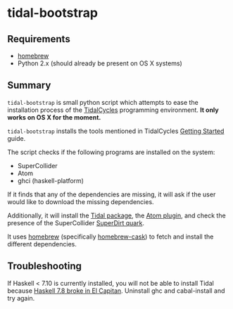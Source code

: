 tidal-bootstrap
===============

Requirements
------------

* [homebrew](http://brew.sh/)
* Python 2.x (should already be present on OS X systems)

Summary
-------

`tidal-bootstrap` is small python script which attempts to ease the installation process of the [TidalCycles](http://tidalcycles.org/) programming environment. **It only works on OS X for the moment.**

`tidal-bootstrap` installs the tools mentioned in TidalCycles [Getting Started](http://tidalcycles.org/getting_started.html) guide.

The script checks if the following programs are installed on the system:

* SuperCollider
* Atom
* ghci (haskell-platform)

If it finds that any of the dependencies are missing, it will ask if the user would like to download the missing dependencies.

Additionally, it will install the [Tidal package](https://hackage.haskell.org/package/tidal), the [Atom plugin](https://atom.io/users/tidalcycles), and check the presence of the SuperCollider [SuperDirt quark](https://github.com/musikinformatik/SuperDirt).

It uses [homebrew](http://brew.sh/) (specifically [homebrew-cask](https://github.com/caskroom/homebrew-cask)) to fetch and install the different dependencies.

Troubleshooting
---------------

If Haskell < 7.10 is currently installed, you will not be able to install Tidal because [Haskell 7.8 broke in El Capitan](https://ghc.haskell.org/trac/ghc/blog/weekly20150721#MacOSXElCapitansupport). Uninstall ghc and cabal-install and try again.
